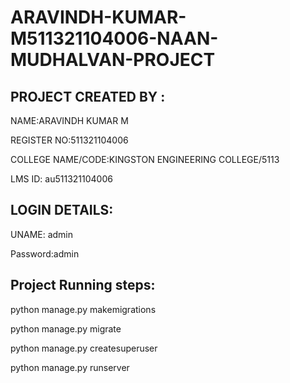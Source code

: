 # ARAVINDH-KUMAR-M511321104006-NAAN-MUDHALVAN-PROJECT

## PROJECT CREATED BY : 

   NAME:ARAVINDH KUMAR M

   REGISTER NO:511321104006

   COLLEGE NAME/CODE:KINGSTON ENGINEERING COLLEGE/5113

   LMS ID: au511321104006

   







   
## LOGIN DETAILS:


UNAME: admin


Password:admin









## Project Running steps:

python manage.py makemigrations

python manage.py migrate

python manage.py createsuperuser

python manage.py runserver
